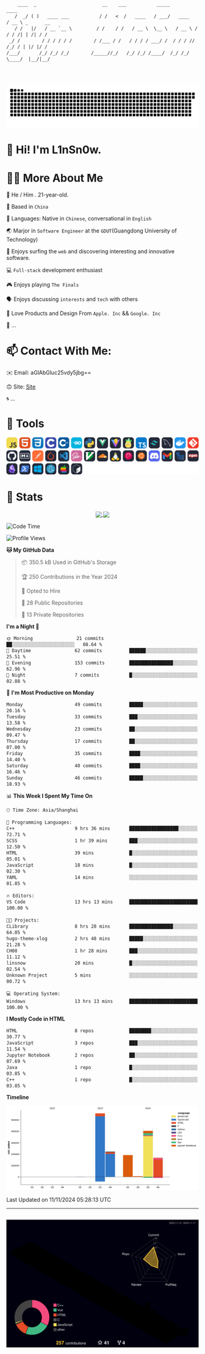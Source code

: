 ```

    ____  _                        __    ___           _____           ____           
   /  _/ ( )   ____ ___           / /   <  /   ____   / ___/   ____   / __ \ _      __
   / /   |/   / __ `__ \         / /    / /   / __ \  \__ \   / __ \ / / / /| | /| / /
 _/ /        / / / / / /        / /___ / /   / / / / ___/ /  / / / // /_/ / | |/ |/ / 
/___/       /_/ /_/ /_/        /_____//_/   /_/ /_/ /____/  /_/ /_/ \____/  |__/|__/  
                                                                                      
                                          

```
##
![](https://raw.githubusercontent.com/lin-snow/lin-snow/output/github-contribution-grid-snake-dark.svg)

# 👋 Hi! I'm L1nSn0w.

# 👨‍💻 More About Me

🤠 He / Him . 21-year-old.

🎈 Based in `China`
  
🤔 Languages: Native in `Chinese`, conversational in `English`

🌏 Marjor in `Software Engineer` at the `GDUT`(Guangdong University of Technology)

🛟 Enjoys surfing the `web` and discovering interesting and innovative software.

💻 `Full-stack` development enthusiast

🎮 Enjoys playing `The Finals`

🗣️ Enjoys discussing `interests` and `tech` with others

👾 Love Products and Design From `Apple. Inc` && `Google. Inc`  

🤪 ...

# 📫 Contact With Me:

✉️ Email: aGlAbGluc25vdy5jbg==

🙃 Site: [Site](https://linsnow.cn)

🌀 ...

# 🔮 Tools
![My Tools](./icons/tools.svg)

<!-- ![My Skills](https://skillicons.dev/icons?i=js,html,css,c,cpp,go,py,vue,vite,pinia,ts,tailwind,mysql,docker,git,github,md,postman,pytorch,vscode,sass,vim,cloudflare,linux,debian,ubuntu,discord,gmail,githubactions,npm,obsidian,powershell,windows,yarn,apple,bash) -->

<!-- 
<img src="./icons/github-mark.svg" width="50"  alt="Github"> <img src="./icons/vscode.svg" width="50" alt="VScode"> <img src="./icons/obsidian-logo-gradient.svg" width="50" alt="Obsidian"> <img src="./icons/Windows_logo_-_2021.svg.png" width="50" alt="Windows 11"> <img src="./icons/postman-icon.png" width="50" alt="POSTMAN"> <img src="./icons/Git-Icon-1788C.png" width="50" alt="Git"> ... -->

# 🍟 Stats

<div style="text-align: center;">
    <a href="https://github.com/lin-snow">
        <img align="center" src="https://githubstat.linsnow.cn/api/top-langs/?username=lin-snow&layout=compact" />
    </a>
    <a href="https://github.com/lin-snow">
        <img align="center" src="https://githubstat.linsnow.cn/api?username=lin-snow&count_private=true&show_icons=true&theme=ambient_gradient" />
    </a>
</div>

<!--START_SECTION:waka-->
![Code Time](http://img.shields.io/badge/Code%20Time-196%20hrs%2059%20mins-blue)

![Profile Views](http://img.shields.io/badge/Profile%20Views-20-blue)

**🐱 My GitHub Data** 

> 📦 350.5 kB Used in GitHub's Storage 
 > 
> 🏆 250 Contributions in the Year 2024
 > 
> 💼 Opted to Hire
 > 
> 📜 28 Public Repositories 
 > 
> 🔑 13 Private Repositories 
 > 
**I'm a Night 🦉** 

```text
🌞 Morning                21 commits          ██░░░░░░░░░░░░░░░░░░░░░░░   08.64 % 
🌆 Daytime                62 commits          ██████░░░░░░░░░░░░░░░░░░░   25.51 % 
🌃 Evening                153 commits         ████████████████░░░░░░░░░   62.96 % 
🌙 Night                  7 commits           █░░░░░░░░░░░░░░░░░░░░░░░░   02.88 % 
```
📅 **I'm Most Productive on Monday** 

```text
Monday                   49 commits          █████░░░░░░░░░░░░░░░░░░░░   20.16 % 
Tuesday                  33 commits          ███░░░░░░░░░░░░░░░░░░░░░░   13.58 % 
Wednesday                23 commits          ██░░░░░░░░░░░░░░░░░░░░░░░   09.47 % 
Thursday                 17 commits          ██░░░░░░░░░░░░░░░░░░░░░░░   07.00 % 
Friday                   35 commits          ████░░░░░░░░░░░░░░░░░░░░░   14.40 % 
Saturday                 40 commits          ████░░░░░░░░░░░░░░░░░░░░░   16.46 % 
Sunday                   46 commits          █████░░░░░░░░░░░░░░░░░░░░   18.93 % 
```


📊 **This Week I Spent My Time On** 

```text
🕑︎ Time Zone: Asia/Shanghai

💬 Programming Languages: 
C++                      9 hrs 36 mins       ██████████████████░░░░░░░   72.71 % 
SCSS                     1 hr 39 mins        ███░░░░░░░░░░░░░░░░░░░░░░   12.50 % 
HTML                     39 mins             █░░░░░░░░░░░░░░░░░░░░░░░░   05.01 % 
JavaScript               18 mins             █░░░░░░░░░░░░░░░░░░░░░░░░   02.30 % 
YAML                     14 mins             ░░░░░░░░░░░░░░░░░░░░░░░░░   01.85 % 

🔥 Editors: 
VS Code                  13 hrs 13 mins      █████████████████████████   100.00 % 

🐱‍💻 Projects: 
CLibrary                 8 hrs 28 mins       ████████████████░░░░░░░░░   64.05 % 
hugo-theme-xlog          2 hrs 48 mins       █████░░░░░░░░░░░░░░░░░░░░   21.28 % 
CH08                     1 hr 28 mins        ███░░░░░░░░░░░░░░░░░░░░░░   11.12 % 
linsnow                  20 mins             █░░░░░░░░░░░░░░░░░░░░░░░░   02.54 % 
Unknown Project          5 mins              ░░░░░░░░░░░░░░░░░░░░░░░░░   00.72 % 

💻 Operating System: 
Windows                  13 hrs 13 mins      █████████████████████████   100.00 % 
```

**I Mostly Code in HTML** 

```text
HTML                     8 repos             ████████░░░░░░░░░░░░░░░░░   30.77 % 
JavaScript               3 repos             ███░░░░░░░░░░░░░░░░░░░░░░   11.54 % 
Jupyter Notebook         2 repos             ██░░░░░░░░░░░░░░░░░░░░░░░   07.69 % 
Java                     1 repo              █░░░░░░░░░░░░░░░░░░░░░░░░   03.85 % 
C++                      1 repo              █░░░░░░░░░░░░░░░░░░░░░░░░   03.85 % 
```



**Timeline**

![Lines of Code chart](https://raw.githubusercontent.com/lin-snow/lin-snow/main/assets/bar_graph.png)


 Last Updated on 11/11/2024 05:28:13 UTC
<!--END_SECTION:waka-->



---
##
![](./profile-3d-contrib/profile-night-rainbow.svg)
